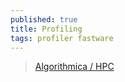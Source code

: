 ```yaml
---
published: true
title: Profiling
tags: profiler fastware
---
```

> [Algorithmica / HPC](https://en.algorithmica.org/hpc/profiling/)
